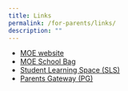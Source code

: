 ```yaml
---
title: Links
permalink: /for-parents/links/
description: ""
---
```

<ul>
	<li><a href="https://www.moe.gov.sg/microsites/cos2023/index.html">MOE website</a></li>
		<li><a href="https://www.schoolbag.edu.sg/">MOE School Bag</a></li>
	<li><a href="https://vle.learning.moe.edu.sg/login">Student Learning Space (SLS)</a></li>
			<li><a href="">Parents Gateway (PG)</a></li>
</ul>